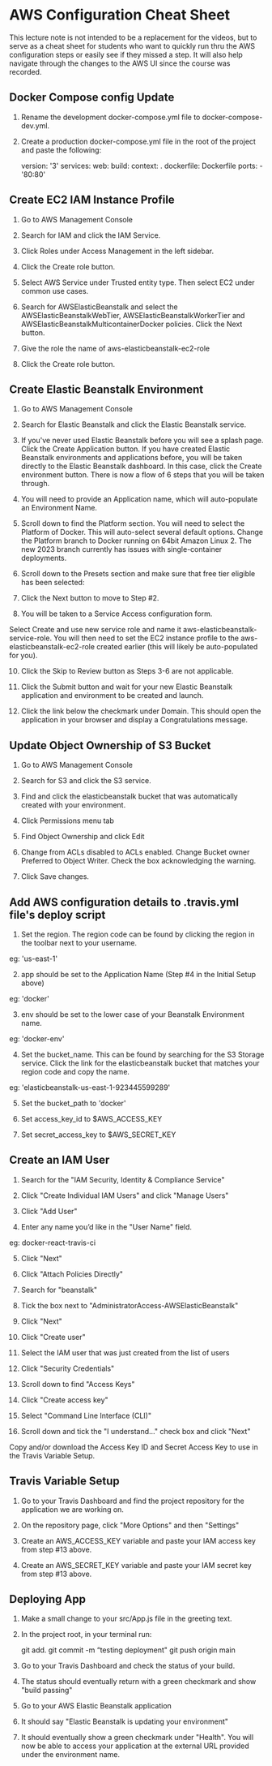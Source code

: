 # AWS Configuration Cheat Sheet

This lecture note is not intended to be a replacement for the videos, but to serve as a cheat sheet for students who want to quickly run thru the AWS configuration steps or easily see if they missed a step. It will also help navigate through the changes to the AWS UI since the course was recorded.

## Docker Compose config Update

1. Rename the development docker-compose.yml file to docker-compose-dev.yml.
2. Create a production docker-compose.yml file in the root of the project and paste the following:

   version: '3'
   services:
   web:
   build:
   context: .
   dockerfile: Dockerfile
   ports: - '80:80'

## Create EC2 IAM Instance Profile

1. Go to AWS Management Console

2. Search for IAM and click the IAM Service.

3. Click Roles under Access Management in the left sidebar.

4. Click the Create role button.

5. Select AWS Service under Trusted entity type. Then select EC2 under common use cases.

6. Search for AWSElasticBeanstalk and select the AWSElasticBeanstalkWebTier, AWSElasticBeanstalkWorkerTier and AWSElasticBeanstalkMulticontainerDocker policies. Click the Next button.

7. Give the role the name of aws-elasticbeanstalk-ec2-role

8. Click the Create role button.

## Create Elastic Beanstalk Environment

1. Go to AWS Management Console

2. Search for Elastic Beanstalk and click the Elastic Beanstalk service.

3. If you've never used Elastic Beanstalk before you will see a splash page. Click the Create Application button. If you have created Elastic Beanstalk environments and applications before, you will be taken directly to the Elastic Beanstalk dashboard. In this case, click the Create environment button. There is now a flow of 6 steps that you will be taken through.

4. You will need to provide an Application name, which will auto-populate an Environment Name.

5. Scroll down to find the Platform section. You will need to select the Platform of Docker. This will auto-select several default options. Change the Platform branch to Docker running on 64bit Amazon Linux 2. The new 2023 branch currently has issues with single-container deployments.

6. Scroll down to the Presets section and make sure that free tier eligible has been selected:

7. Click the Next button to move to Step #2.

8. You will be taken to a Service Access configuration form.

Select Create and use new service role and name it aws-elasticbeanstalk-service-role. You will then need to set the EC2 instance profile to the aws-elasticbeanstalk-ec2-role created earlier (this will likely be auto-populated for you).

10. Click the Skip to Review button as Steps 3-6 are not applicable.

11. Click the Submit button and wait for your new Elastic Beanstalk application and environment to be created and launch.

12. Click the link below the checkmark under Domain. This should open the application in your browser and display a Congratulations message.

## Update Object Ownership of S3 Bucket

1. Go to AWS Management Console

2. Search for S3 and click the S3 service.

3. Find and click the elasticbeanstalk bucket that was automatically created with your environment.

4. Click Permissions menu tab

5. Find Object Ownership and click Edit

6. Change from ACLs disabled to ACLs enabled. Change Bucket owner Preferred to Object Writer. Check the box acknowledging the warning.

7. Click Save changes.

## Add AWS configuration details to .travis.yml file's deploy script

1. Set the region. The region code can be found by clicking the region in the toolbar next to your username.

eg: 'us-east-1'

2. app should be set to the Application Name (Step #4 in the Initial Setup above)

eg: 'docker'

3. env should be set to the lower case of your Beanstalk Environment name.

eg: 'docker-env'

4. Set the bucket_name. This can be found by searching for the S3 Storage service. Click the link for the elasticbeanstalk bucket that matches your region code and copy the name.

eg: 'elasticbeanstalk-us-east-1-923445599289'

5. Set the bucket_path to 'docker'

6. Set access_key_id to $AWS_ACCESS_KEY

7. Set secret_access_key to $AWS_SECRET_KEY

## Create an IAM User

1. Search for the "IAM Security, Identity & Compliance Service"

2. Click "Create Individual IAM Users" and click "Manage Users"

3. Click "Add User"

4. Enter any name you’d like in the "User Name" field.

eg: docker-react-travis-ci

5. Click "Next"

6. Click "Attach Policies Directly"

7. Search for "beanstalk"

8. Tick the box next to "AdministratorAccess-AWSElasticBeanstalk"

9. Click "Next"

10. Click "Create user"

11. Select the IAM user that was just created from the list of users

12. Click "Security Credentials"

13. Scroll down to find "Access Keys"

14. Click "Create access key"

15. Select "Command Line Interface (CLI)"

16. Scroll down and tick the "I understand..." check box and click "Next"

Copy and/or download the Access Key ID and Secret Access Key to use in the Travis Variable Setup.

## Travis Variable Setup

1. Go to your Travis Dashboard and find the project repository for the application we are working on.

2. On the repository page, click "More Options" and then "Settings"

3. Create an AWS_ACCESS_KEY variable and paste your IAM access key from step #13 above.

4. Create an AWS_SECRET_KEY variable and paste your IAM secret key from step #13 above.

## Deploying App

1. Make a small change to your src/App.js file in the greeting text.

2. In the project root, in your terminal run:

   git add.
   git commit -m “testing deployment"
   git push origin main

3. Go to your Travis Dashboard and check the status of your build.

4. The status should eventually return with a green checkmark and show "build passing"

5. Go to your AWS Elastic Beanstalk application

6. It should say "Elastic Beanstalk is updating your environment"

7. It should eventually show a green checkmark under "Health". You will now be able to access your application at the external URL provided under the environment name.
